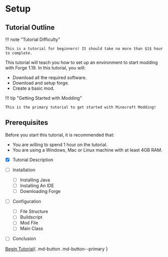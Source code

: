 # Setup
## Tutorial Outline
!!! note "Tutorial Difficulty"

    This is a tutorial for beginners! It should take no more than $1$ hour to complete. 

This tutorial will teach you how to set up an environment to start modding with Forge 1.19. In this tutorial, you will:

- Download all the required software.
- Download and setup forge.
- Create a basic mod.

!!! tip "Getting Started with Modding"

    This is the primary tutorial to get started with Minecraft Modding!

## Prerequisites

Before you start this tutorial, it is recommended that:

- You are willing to spend 1 hour on the tutorial.
- You are using a Windows, Mac or Linux machine with at least 4GB RAM.

- [x] Tutorial Description
- [ ] Installation
    * [ ] Installing Java
    * [ ] Installing An IDE
    * [ ] Downloading Forge
- [ ] Configuration
    * [ ] File Structure
    * [ ] Buildscript
    * [ ] Mod File
    * [ ] Main Class
- [ ] Conclusion


[Begin Tutorial](Installation/java){ .md-button .md-button--primary }